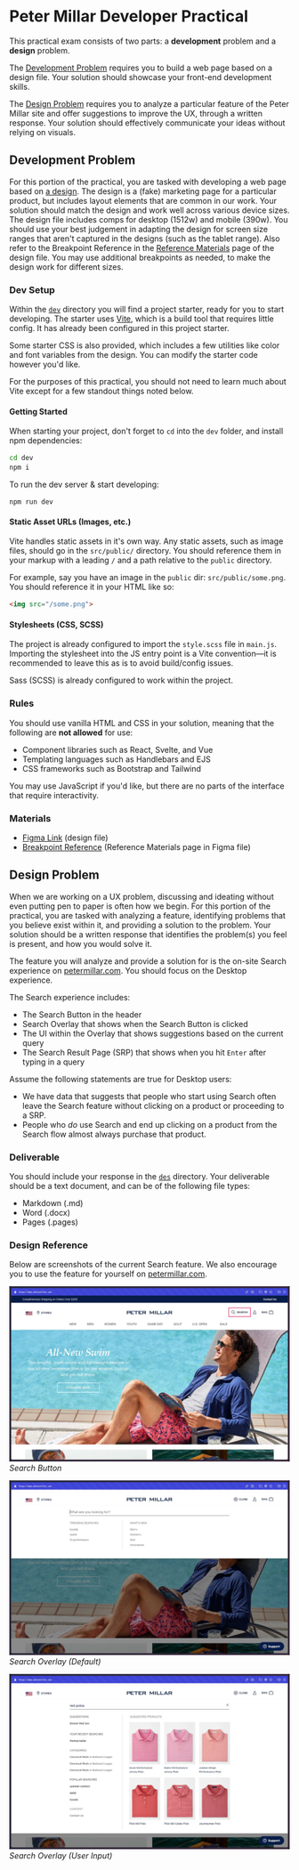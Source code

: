# Peter Millar Developer Practical

This practical exam consists of two parts: a **development** problem and a **design** problem.

The [Development Problem](#development-problem) requires you to build a web page based on a design file. Your solution should showcase your front-end development skills.

The [Design Problem](#design-problem) requires you to analyze a particular feature of the Peter Millar site and offer suggestions to improve the UX, through a written response. Your solution should effectively communicate your ideas without relying on visuals.

## Development Problem

For this portion of the practical, you are tasked with developing a web page based on [a design](https://www.figma.com/file/h2z4KJFwaT8h8pqYjL47Aq/UX-Developer-Practical?type=design&node-id=0-1&mode=design). The design is a (fake) marketing page for a particular product, but includes layout elements that are common in our work. Your solution should match the design and work well across various device sizes. The design file includes comps for desktop (1512w) and mobile (390w). You should use your best judgement in adapting the design for screen size ranges that aren't captured in the designs (such as the tablet range). Also refer to the Breakpoint Reference in the [Reference Materials](https://www.figma.com/file/h2z4KJFwaT8h8pqYjL47Aq/UX-Developer-Practical?type=design&node-id=36-498&mode=design) page of the design file. You may use additional breakpoints as needed, to make the design work for different sizes.

### Dev Setup

Within the [`dev`](./dev/) directory you will find a project starter, ready for you to start developing. The starter uses [Vite](https://vitejs.dev/), which is a build tool that requires little config. It has already been configured in this project starter.

Some starter CSS is also provided, which includes a few utilities like color and font variables from the design. You can modify the starter code however you'd like.

For the purposes of this practical, you should not need to learn much about Vite except for a few standout things noted below.

#### Getting Started

When starting your project, don't forget to `cd` into the `dev` folder, and install npm dependencies:

```bash
cd dev
npm i
```

To run the dev server & start developing:

```
npm run dev
```

#### Static Asset URLs (Images, etc.)

Vite handles static assets in it's own way. Any static assets, such as image files, should go in the `src/public/` directory. You should reference them in your markup with a leading `/` and a path relative to the `public` directory.

For example, say you have an image in the `public` dir: `src/public/some.png`. You should reference it in your HTML like so:

```html
<img src="/some.png">
```

#### Stylesheets (CSS, SCSS)

The project is already configured to import the `style.scss` file in `main.js`. Importing the stylesheet into the JS entry point is a Vite convention—it is recommended to leave this as is to avoid build/config issues.

Sass (SCSS) is already configured to work within the project.

### Rules

You should use vanilla HTML and CSS in your solution, meaning that the following are **not allowed** for use:

- Component libraries such as React, Svelte, and Vue
- Templating languages such as Handlebars and EJS
- CSS frameworks such as Bootstrap and Tailwind

You may use JavaScript if you'd like, but there are no parts of the interface that require interactivity.

### Materials

- [Figma Link](https://www.figma.com/file/h2z4KJFwaT8h8pqYjL47Aq/UX-Developer-Practical?type=design&node-id=0%3A1&mode=dev) (design file)
- [Breakpoint Reference](https://www.figma.com/file/h2z4KJFwaT8h8pqYjL47Aq/UX-Developer-Practical?type=design&node-id=36-498&mode=design) (Reference Materials page in Figma file)

## Design Problem

When we are working on a UX problem, discussing and ideating without even putting pen to paper is often how we begin. For this portion of the practical, you are tasked with analyzing a feature, identifying problems that you believe exist within it, and providing a solution to the problem. Your solution should be a written response that identifies the problem(s) you feel is present, and how you would solve it.

The feature you will analyze and provide a solution for is the on-site Search experience on [petermillar.com](https://petermillar.com). You should focus on the Desktop experience.

The Search experience includes:

- The Search Button in the header
- Search Overlay that shows when the Search Button is clicked
- The UI within the Overlay that shows suggestions based on the current query
- The Search Result Page (SRP) that shows when you hit `Enter` after typing in a query

Assume the following statements are true for Desktop users:

- We have data that suggests that people who start using Search often leave the Search feature without clicking on a product or proceeding to a SRP.
- People who _do_ use Search and end up clicking on a product from the Search flow almost always purchase that product.

### Deliverable

You should include your response in the [`des`](./des/) directory. Your deliverable should be a text document, and can be of the following file types:

- Markdown (.md)
- Word (.docx)
- Pages (.pages)

### Design Reference

Below are screenshots of the current Search feature. We also encourage you to use the feature for yourself on [petermillar.com](https://petermillar.com).

![Screenshot of Search Button](des/screenshot-1.jpg)
_Search Button_

![Screenshot of Search Overlay](des/screenshot-2.jpg)
_Search Overlay (Default)_

![Screenshot of Search Overlay with user input](des/screenshot-3.jpg)
_Search Overlay (User Input)_
